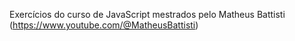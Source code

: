 Exercícios do curso de JavaScript mestrados pelo Matheus Battisti (https://www.youtube.com/@MatheusBattisti)

